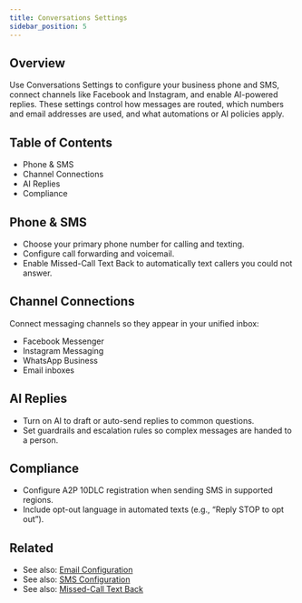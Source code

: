 ```yaml
---
title: Conversations Settings
sidebar_position: 5
---
```


## Overview

Use Conversations Settings to configure your business phone and SMS, connect channels like Facebook and Instagram, and enable AI-powered replies. These settings control how messages are routed, which numbers and email addresses are used, and what automations or AI policies apply.

## Table of Contents
- Phone & SMS
- Channel Connections
- AI Replies
- Compliance

## Phone & SMS
- Choose your primary phone number for calling and texting.
- Configure call forwarding and voicemail.
- Enable Missed-Call Text Back to automatically text callers you could not answer.

## Channel Connections
Connect messaging channels so they appear in your unified inbox:
- Facebook Messenger
- Instagram Messaging
- WhatsApp Business
- Email inboxes

## AI Replies
- Turn on AI to draft or auto-send replies to common questions.
- Set guardrails and escalation rules so complex messages are handed to a person.

## Compliance
- Configure A2P 10DLC registration when sending SMS in supported regions.
- Include opt-out language in automated texts (e.g., “Reply STOP to opt out”).

## Related
- See also: [Email Configuration](./settings/email_configuration.md)
- See also: [SMS Configuration](./settings/sms_configuration.md)
- See also: [Missed-Call Text Back](./settings/missed_call_text_back.md)
